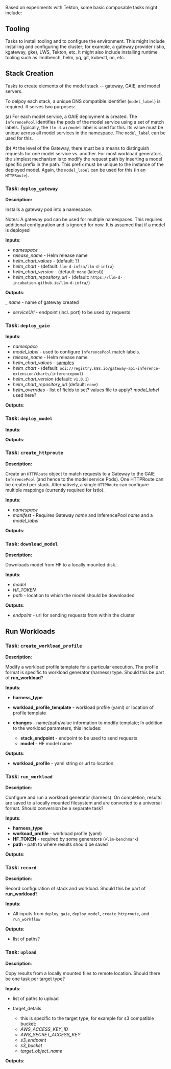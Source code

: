 Based on experiments with Tekton, some basic composable tasks might include:  

## Tooling

Tasks to install tooling and to configure the environment. This might include installing and configuring the cluster; for example, a gateway provider (istio, kgateway, gke), LWS, Tekton, etc.
It might also include installing runtime tooling such as llmdbench, helm, yq, git, kubectl, oc, etc.

## Stack Creation

Tasks to create elements of the model stack -- gateway, GAIE, and model servers.

To delpoy each stack, a unique DNS compatible identifier (`model_label`) is required. It serves two purposes:

(a) For each model service, a GAIE deployment is created. The  `InferencePool` identifies the pods of the model service using a set of match labels. Typically, the `llm-d.ai/model` label is used for this. Its value must be unique across all model services in the namespace. The `model_label` can be used for this.

(b) At the level of the Gateway, there must be a means to distinguish requests for one model service vs. another. For most workload generators, the simplest mechanism is to modify the request path by inserting a model specific prefix in the path. This prefix must be unique to the instance of the deployed model. Again, the `model_label` can be used for this (in an `HTTPRoute`).

### Task: `deploy_gateway`

**Description:** 

Installs a gateway pod into a namespace.

Notes: A gateway pod can be used for multiple namespaces. This requires additional configuration and is ignored for now. It is assumed that if a model is deployed

**Inputs**: 

- *namespace*
- *release_name* - Helm release name
- *helm_chart_values* - (default: ?)
- *helm_chart* - (default: `llm-d-infra/llm-d-infra`)
- *helm_chart_version* - (default: `none` (latest))
- *helm_chart_repository_url* - (default: `https://llm-d-incubation.github.io/llm-d-infra/`)

**Outputs**:

_ _name_ - name of gateway created
- _serviceUrl_ - endpoint (incl. port) to be used by requests

### Task: `deploy_gaie`
    
**Inputs**: 

- *namespace*
- *model_label* - used to configure `InferencePool` match labels.
- *release_name* - Helm release name
- *helm_chart_values* - [samples](https://github.com/llm-d/llm-d/tree/main/guides/prereq/gateway-provider/common-configurations)
- *helm_chart* - (default: `oci://registry.k8s.io/gateway-api-inference-extension/charts/inferencepool`)
- *helm_chart_version* (default: `v1.0.1`)
- *helm_chart_repository_url* (default: `none`)
- *helm_overrides* - list of fields to set? values file to apply? *model_label* used here?

**Outputs**:

### Task: `deploy_model`

**Inputs**:

**Outputs**:

### Task: `create_httproute`

**Description:** 

Create an `HTTPRoute` object to match requests to a Gateway to the GAIE `InferencePool` (and hence to the model service Pods). One HTTPRoute can be created per stack. Alternatively, a single `HTTPRoute` can configure multiple mappings (currently required for Istio).

**Inputs**:

- *namespace*
- *manifest* - Requires Gateway *name* and InferencePool *name* and a *model_label*

**Outputs**:

### Task: `download_model`

**Description:** 

Downloads model from HF to a locally mounted disk.

**Inputs**:

- *model*
- *HF_TOKEN*
- *path* - location to which the model should be downloaded

**Outputs**:

- *endpoint* - url for sending requests from within the cluster

## Run Workloads

### Task: `create_workload_profile`

**Description**:

Modify a workload profile template for a particular execution. The profile format is specific to workload generator (harness) type. Should this be part of **run_workload**?

**Inputs**:

- **harness_type**
- **workload_profile_template** - workload profile (yaml) or location of profile template
- **changes** - name/path/value information to modify template; In addition to the workload parameters, this includes:

  - **stack_endpoint** - endpoint to be used to send requests
  - **model** - HF model name

**Outputs**:

- **workload_profile** - yaml string or url to location

### Task: `run_workload`

**Description**:

Configure and run a workload generator (harness). On completion, results are saved to a locally mounted filesystem and are converted to a universal format. Should conversion be a separate task?

**Inputs**:

- **harness_type**
- **workoad_profile** - workload profile (yaml)
- **HF_TOKEN** - required by some generators (`vllm-benchmark`) 
- **path** - path to where results should be saved

**Outputs**:

### Task: `record`

**Description**:

Record configuration of stack and workload. Should this be part of **run_workload**?

**Inputs**:

- All inputs from `deploy_gaie`, `deploy_model`, `create_httproute`, and `run_workflow`

**Outputs**:

- list of paths?

### Task: `upload`

**Description**:

Copy results from a locally mounted files to remote location. Should there be one task per target type?

**Inputs**:

- list of paths to upload
- target_details

    - this is specific to the target type, for example for s3 compatible bucket:
    - *AWS_ACCESS_KEY_ID*
    - *AWS_SECRET_ACCESS_KEY*
    - *s3_endpoint*
    - *s3_bucket*
    - *target_object_name*

**Outputs**: